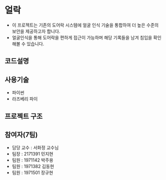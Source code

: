 # 얼락
* 이 프로젝트는 기존의 도어락 시스템에 얼굴 인식 기술을 통합하여 더 높은 수준의 보안을 제공하고자 합니다. 
* 얼굴인식을 통해 도어락을 편하게 접근이 가능하며 해당 기록들을 남겨 침입을 확인해볼 수 있습니다.

코드설명
------------


사용기술
------------
* 파이썬
* 라즈베리 파이

프로젝트 구조
------------

참여자(7팀)
------------
* 담당 교수 : 서화정 교수님
* 팀장 : 2171391 민지현
* 팀원 : 1971142 박주용
* 팀원 : 1971382 김동현
* 팀원 : 1971501 장규현
